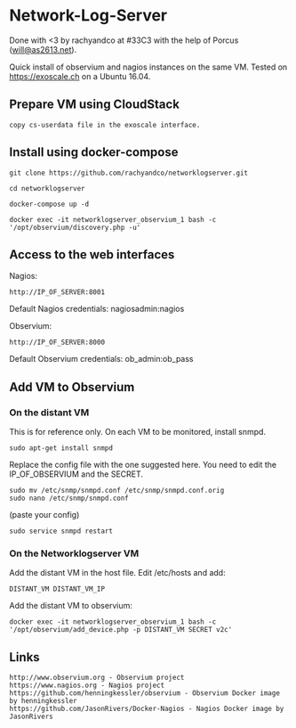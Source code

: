 # Network-Log-Server

Done with <3 by rachyandco at #33C3 with the help of Porcus (will@as2613.net).

Quick install of observium and nagios instances on the same VM. Tested on https://exoscale.ch on a Ubuntu 16.04.


## Prepare VM using CloudStack

	copy cs-userdata file in the exoscale interface.

## Install using docker-compose

	git clone https://github.com/rachyandco/networklogserver.git

	cd networklogserver

	docker-compose up -d

	docker exec -it networklogserver_observium_1 bash -c '/opt/observium/discovery.php -u'

## Access to the web interfaces

Nagios: 

	http://IP_OF_SERVER:8001

Default Nagios credentials: nagiosadmin:nagios

Observium:
	
	http://IP_OF_SERVER:8000

Default Observium credentials: ob_admin:ob_pass


## Add VM to Observium

### On the distant VM

This is for reference only. On each VM to be monitored, install snmpd.

	sudo apt-get install snmpd

Replace the config file with the one suggested here. You need to edit the IP_OF_OBSERVIUM and the SECRET.

	sudo mv /etc/snmp/snmpd.conf /etc/snmp/snmpd.conf.orig
	sudo nano /etc/snmp/snmpd.conf

(paste your config)
	
	sudo service snmpd restart

### On the Networklogserver VM

Add the distant VM in the host file. Edit /etc/hosts and add:

	DISTANT_VM DISTANT_VM_IP

Add the distant VM to observium:

	docker exec -it networklogserver_observium_1 bash -c '/opt/observium/add_device.php -p DISTANT_VM SECRET v2c'


## Links

	http://www.observium.org - Observium project
	https://www.nagios.org - Nagios project
	https://github.com/henningkessler/observium - Observium Docker image by henningkessler
	https://github.com/JasonRivers/Docker-Nagios - Nagios Docker image by JasonRivers